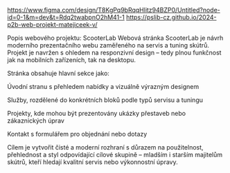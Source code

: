 https://www.figma.com/design/T8KgPq9bRqqHlitz94BZP0/Untitled?node-id=0-1&m=dev&t=Rdq2twabpnO2hM41-1
https://pslib-cz.github.io/2024-p2b-web-projekt-matejiceek-v/

Popis webového projektu: ScooterLab
Webová stránka ScooterLab je návrh moderního prezentačního webu zaměřeného na servis a tuning skútrů.
Projekt je navržen s ohledem na responzivní design – tedy plnou funkčnost jak na mobilních zařízeních, tak na desktopu.

Stránka obsahuje hlavní sekce jako:

Úvodní stranu s přehledem nabídky a vizuálně výrazným designem

Služby, rozdělené do konkrétních bloků podle typů servisu a tuningu

Projekty, kde mohou být prezentovány ukázky přestaveb nebo zákaznických úprav

Kontakt s formulářem pro objednání nebo dotazy

Cílem je vytvořit čisté a moderní rozhraní s důrazem na použitelnost, přehlednost a styl odpovídající cílové skupině – mladším i starším majitelům skútrů, kteří hledají kvalitní servis nebo výkonnostní úpravy.
